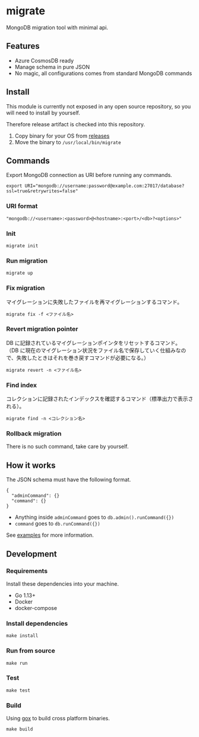 # migrate

MongoDB migration tool with minimal api.

## Features

- Azure CosmosDB ready
- Manage schema in pure JSON
- No magic, all configurations comes from standard MongoDB commands

## Install

This module is currently not exposed in any open source repository, so you will need to install by yourself.

Therefore release artifact is checked into this repository.

1. Copy binary for your OS from [releases](https://sios.tech/covas/migrate/releases)
2. Move the binary to `/usr/local/bin/migrate`

## Commands

Export MongoDB connection as URI before running any commands.

    export URI="mongodb://username:password@example.com:27017/database?ssl=true&retrywrites=false"

### URI format

    "mongodb://<username>:<password>@<hostname>:<port>/<db>?<options>"

### Init

    migrate init

### Run migration

    migrate up

### Fix migration

マイグレーションに失敗したファイルを再マイグレーションするコマンド。

    migrate fix -f <ファイル名>

### Revert migration pointer

DB に記録されているマイグレーションポインタをリセットするコマンド。
（DB に現在のマイグレーション状況をファイル名で保存していく仕組みなので、失敗したときはそれを巻き戻すコマンドが必要になる。）

    migrate revert -n <ファイル名>

### Find index

コレクションに記録されたインデックスを確認するコマンド（標準出力で表示される）。

    migrate find -n <コレクション名>

### Rollback migration

There is no such command, take care by yourself.

## How it works

The JSON schema must have the following format.

    {
      "adminCommand": {}
      "command": {}
    }

- Anything inside `adminCommand` goes to `db.admin().runCommand({})`
- `command` goes to `db.runCommand({})`

See [examples](examples) for more information.

## Development

### Requirements

Install these dependencies into your machine.

- Go 1.13+
- Docker
- docker-compose

### Install dependencies

    make install

### Run from source

    make run

### Test

    make test

### Build

Using [gox](https://github.com/mitchellh/gox) to build cross platform binaries.

    make build
